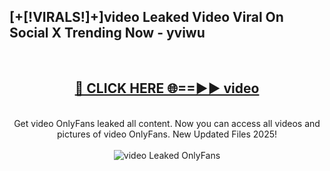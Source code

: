<h2>[+[!VIRALS!]+]video Leaked Video Viral On Social X Trending Now - yviwu</h2>
<br>
<div align="center">
<h2><a href="https://libra.edu.pl?video" rel="nofollow">🔴 CLICK HERE 🌐==►► video</a></h2>
<br>
Get video OnlyFans leaked all content. Now you can access all videos and pictures of video OnlyFans. New Updated Files 2025!
<br>
<br>
<a href="https://libra.edu.pl?video" rel="nofollow" data-target="animated-image.originalLink"><img src="https://i.ibb.co.com/WyWwxjT/player-gif2.gif" alt="video Leaked OnlyFans" style="max-width: 100%; display: inline-block;" data-target="animated-image.originalImage"></a>
</div>
<br>